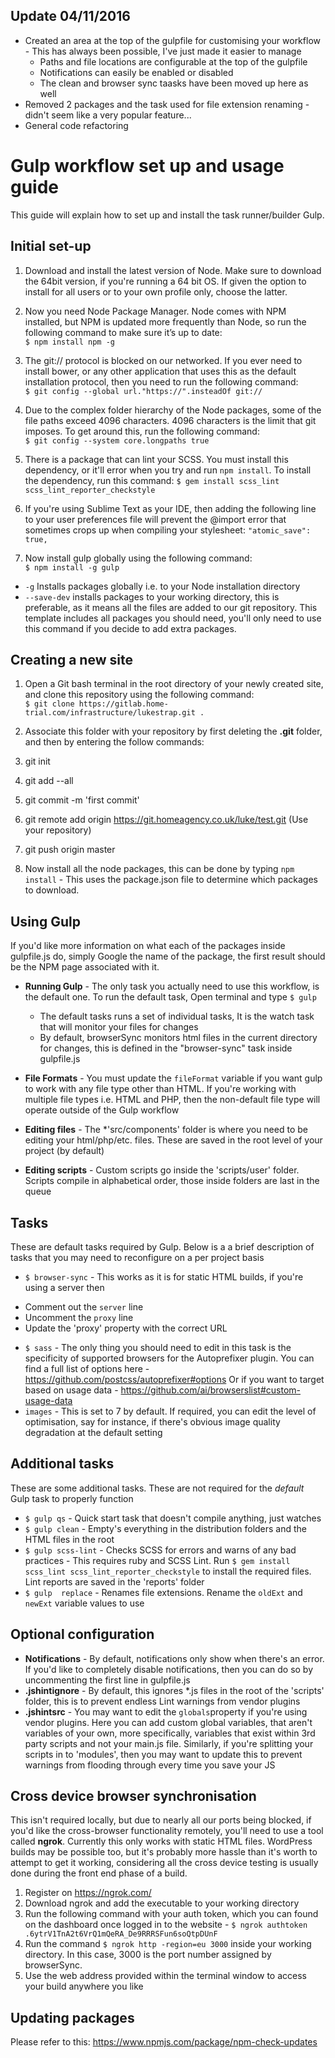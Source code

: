 ## **Update 04/11/2016**
*  Created an area at the top of the gulpfile for customising your workflow - This has always been possible, I've just made it easier to manage
    *  Paths and file locations are configurable at the top of the gulpfile
    *  Notifications can easily be enabled or disabled
    *  The clean and browser sync taasks have been moved up here as well
*  Removed 2 packages and the task used for file extension renaming - didn't seem like a very popular feature...
*  General code refactoring

# Gulp workflow set up and usage guide
This guide will explain how to set up and install the task runner/builder Gulp.

## Initial set-up

1.  Download and install the latest version of Node. Make sure to download the 64bit version, if you're running a 64 bit OS. If given the option to install for all users or to your own profile only, choose the latter.

1. Now you need Node Package Manager. Node comes with NPM installed, but NPM is updated more frequently than Node, so run the following command to make sure it’s up to date:  
`$ npm install npm -g`  

1.  The git:// protocol is blocked on our networked. If you ever need to install bower, or any other application that uses this as the default installation protocol, then you need to run the following command:  
`$ git config --global url."https://".insteadOf git://`  

1.  Due to the complex folder hierarchy of the Node packages, some of the file paths exceed 4096 characters. 4096 characters is the limit that git imposes. To get around this, run the following command:  
`$ git config --system core.longpaths true`

1. There is a package that can lint your SCSS. You must install this dependency, or it'll error when you try and run `npm install`. To install the dependency, run this command:
`$ gem install scss_lint scss_lint_reporter_checkstyle`

1. If you're using Sublime Text as your IDE, then adding the following line to your user preferences file will prevent the @import error that sometimes crops up when compiling your stylesheet:
`"atomic_save": true,`

1.  Now install gulp globally using the following command:  
`$ npm install -g gulp`
  +  `-g` Installs packages globally i.e. to your Node installation directory
  +  `--save-dev` installs packages to your working directory, this is preferable, as it means all the files are added to our git repository. This template includes all packages you should need, you'll only need to use this command if you decide to add extra packages.

## Creating a new site

1.  Open a Git bash terminal in the root directory of your newly created site, and clone this repository using the following command:  
 `$ git clone https://gitlab.home-trial.com/infrastructure/lukestrap.git .`

1. Associate this folder with your repository by first deleting the **.git** folder, and then by entering the follow commands:
  1. git init
  1. git add --all
  1. git commit -m 'first commit'
  1. git remote add origin https://git.homeagency.co.uk/luke/test.git (Use your repository)
  1. git push origin master

1. Now install all the node packages, this can be done by typing `npm install` - This uses the package.json file to determine which packages to download.

## Using Gulp

If you'd like more information on what each of the packages inside gulpfile.js do, simply Google the name of the package, the first result should be the NPM page associated with it.

* **Running Gulp** - The only task you actually need to use this workflow, is the default one. To run the default task, Open terminal and type `$ gulp`
  + The default tasks runs a set of individual tasks, It is the watch task that will monitor your files for changes
  + By default, browserSync monitors html files in the current directory for changes, this is defined in the "browser-sync" task inside gulpfile.js

* **File Formats** -  You must update the `fileFormat` variable if you want gulp to work with any file type other than HTML. If you're working with multiple file types i.e. HTML and PHP, then the non-default file type will operate outside of the Gulp workflow
* **Editing files** -  The *'src/components' folder is where you need to be editing your html/php/etc. files. These are saved in the root level of your project (by default)
* **Editing scripts** - Custom scripts go inside the 'scripts/user' folder. Scripts compile in alphabetical order, those inside folders are last in the queue


## Tasks
These are default tasks required by Gulp. Below is a a brief description of tasks that you may need to reconfigure on a per project basis
 * `$ browser-sync` - This works as it is for static HTML builds, if you're using a server then
  + Comment out the `server` line
  + Uncomment the `proxy` line
  + Update the 'proxy' property with the correct URL
 * `$ sass` - The only thing you should need to edit in this task is the specificity of supported browsers for the Autoprefixer plugin. You can find a full list of options here - https://github.com/postcss/autoprefixer#options Or if you want to target based on usage data - https://github.com/ai/browserslist#custom-usage-data
 * `images` - This is set to 7 by default. If required, you can edit the level of optimisation, say for instance, if there's obvious image quality degradation at the default setting

## Additional tasks
These are some additional tasks. These are not required for the *default* Gulp task to properly function
 * `$ gulp qs` - Quick start task that doesn't compile anything, just watches
 * `$ gulp clean` - Empty's everything in the distribution folders and the HTML files in the root
 * `$ gulp scss-lint` - Checks SCSS for errors and warns of any bad practices - This requires ruby and SCSS Lint. Run `$ gem install scss_lint scss_lint_reporter_checkstyle` to install the required files. Lint reports are saved in the 'reports' folder
 * `$ gulp  replace` - Renames file extensions. Rename the `oldExt` and `newExt` variable values to use

## Optional configuration
* **Notifications** - By default, notifications only show when there's an error. If you'd like to completely disable notifications, then you can do so by uncommenting the first line in gulpfile.js
* **.jshintignore** - By default, this ignores *.js files in the root of the 'scripts' folder, this is to prevent endless Lint warnings from vendor plugins
* **.jshintsrc** - You may want to edit the `globals`property if you're using vendor plugins. Here you can add custom global variables, that aren't variables of your own, more specifically, variables that exist within 3rd party scripts and not your main.js file. Similarly, if you're splitting your scripts in to 'modules', then you may want to update this to prevent warnings from flooding through every time you save your JS

## Cross device browser synchronisation
This isn't required locally, but due to nearly all our ports being blocked, if you'd like the cross-browser functionality remotely, you'll need to use a tool called **ngrok**. Currently this only works with static HTML files. WordPress builds may be possible too, but it's probably more hassle than it's worth to attempt to get it working, considering all the cross device testing is usually done during the front end phase of a build.

 1. Register on https://ngrok.com/ 
 1. Download ngrok and add the executable to your working directory
 1. Run the following command with your auth token, which you can found on the dashboard once logged in to the website - `$ ngrok authtoken .6ytrV1TnA2t6VrQ1mQeRA_De9RRRSFun6soQtpDUnF`
 1. Run the command `$ ngrok http -region=eu 3000` inside your working directory. In this case, 3000 is the port number assigned by browserSync.
 1. Use the web address provided within the terminal window to access your build anywhere you like

## Updating packages
Please refer to this: https://www.npmjs.com/package/npm-check-updates
